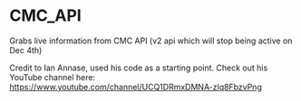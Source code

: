 # CMC_API
Grabs live information from CMC API (v2 api which will stop being active on Dec 4th)

Credit to Ian Annase, used his code as a starting point.
Check out his YouTube channel here:
  https://www.youtube.com/channel/UCQ1DRmxDMNA-zlq8FbzvPng
